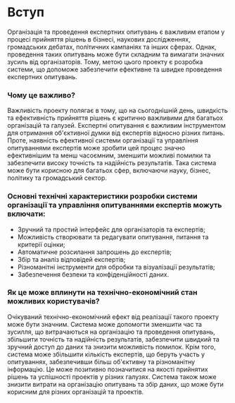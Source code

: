 # Вступ

Організація та проведення експертних опитувань є важливим етапом у процесі прийняття рішень в бізнесі, наукових дослідженнях, громадських дебатах, політичних кампаніях та інших сферах. Однак, проведення таких опитувань може бути складним та вимагати значних зусиль від організаторів. Тому, метою цього проекту є розробка системи, що допоможе забезпечити ефективне та швидке проведення експертних опитувань.

<h3>Чому це важливо?</h3>
Важливість проекту полягає в тому, що на сьогоднішній день, швидкість та ефективність прийняття рішень є критично важливими для багатьох організацій та галузей. Експертні опитування є важливим інструментом для отримання об'єктивної думки від експертів відносно різних питань. Проте, наявність ефективної системи організації та управління опитуваннями експертів може зробити цей процес значно ефективнішим та менш часоємним, зменшити можливі помилки та забезпечити високу точність та надійність результатів. Така система може бути корисною для багатьох сфер, включаючи науку, бізнес, політику та громадський сектор.

<h3>Основні технічні характеристики розробки системи організації та управління опитуваннями експертів можуть включати:</h3>
<ul>
<li>Зручний та простий інтерфейс для організаторів та експертів;</li>
<li>Можливість створювати та редагувати опитування, питання та критерії оцінки;</li>
<li>Автоматичне розсилання запрошень до експертів;</li>
<li>Збір та аналіз відповідей експертів;</li>
<li>Різноманітні інструменти для обробки та візуалізації результатів;</li>
<li>Забезпечення безпеки та конфіденційності даних.</li>
</ul>

<h3>Як це може вплинути на технічно-економічний стан можливих користувачів?</h3>
Очікуваний технічно-економічний ефект від реалізації такого проекту може бути значним. Система може допомогти зменшити час та зусилля, що витрачаються на організацію та проведення опитувань, збільшити точність та надійність результатів, забезпечити швидкий та зручний доступ до даних та знизити можливість помилок. Крім того, система може збільшити кількість експертів, що беруть участь у опитуваннях, забезпечивши більш об'єктивну та різноманітну інформацію. Це може позитивно позначитися на якості прийнятих рішень та успішності проектів у різних галузях. Система також може знизити витрати на організацію опитувань та збір даних, що може бути корисним для різних організацій та проектів.